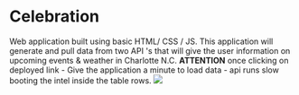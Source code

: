 # Celebration
Web application built using basic HTML/ CSS / JS. This application will generate and pull data from two API 's that will give the user information on upcoming events &amp; weather in Charlotte N.C. 
**ATTENTION**
once clicking on deployed link - Give the application a minute to load data - api runs slow booting the intel inside the table rows.
![](images/Screen%20Shot%202019-12-08%20at%206.45.27%20PM.png)

